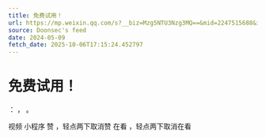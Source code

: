 ```yaml
---
title: 免费试用！
url: https://mp.weixin.qq.com/s?__biz=Mzg5NTU3Nzg3MQ==&mid=2247515688&idx=1&sn=53afdd8c1b96a5c5d448d823d10dae50
source: Doonsec's feed
date: 2024-05-09
fetch_date: 2025-10-06T17:15:24.452797
---
```


# 免费试用！

：
，
。

视频
小程序
赞
，轻点两下取消赞
在看
，轻点两下取消在看